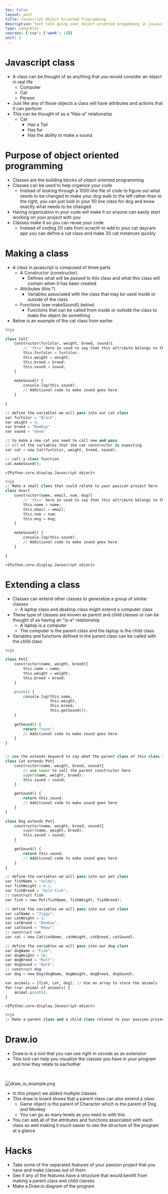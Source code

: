 ```yaml
---
toc: False
layout: post
title: Javascript Object Oriented Programming
description: Tech talk going over object oriented progamming in javascript
type: tangibles
courses: {'csa': {'week': 10}}
unit: 3
---
```


# Javascript class
- A class can be thought of as anything that you would consider an object in real life
    - Computer
    - Cat
    - Person
- Just like any of those objects a class will have attributes and actions that it can perform 
- This can be thought of as a "Has-a" relationship
    - Cat
        - Has a Tail
        - Has fur
        - Has the ability to make a sound

# Purpose of object oriented programming
- Classes are the building blocks of object oriented programming
- Classes can be used to help organize your code
    - Instead of looking through a 1000 line file of code to figure out what needs to be changed to make your dog walk to the left rather than to the right, you can just look in your 50 line class for dog and know exactly what needs to be changed
- Having organization in your code will make it so anyone can easily start working on your project with you
- Classes make it so you can reuse your code
    - Instead of coding 20 cats from scracth to add to your cat daycare app you can define a cat class and make 20 cat instances quickly

# Making a class
- A class in javascript is composed of three parts
    - A Constructor (constructor)
        - Defines what will be passed to this class and what this class will contain when it has been created
    - Attributes (this.*)
        - Variables associated with the class that may be used inside or outside of the class
    - Functions (see makeSound() below)
        - Functions that can be called from inside or outside the class to make the object do something
- Below is an example of the cat class from earlier


```python
%%js

class Cat{
    constructor(furColor, weight, breed, sound){
        // 'this' here is used to say that this attribute belongs to this class
        this.furColor = furColor;
        this.weight = weight;
        this.breed = breed;
        this.sound = sound;
    }
    
    makeSound() {
        console.log(this.sound);
        // Additional code to make sound goes here
    }

}

// define the variables we will pass into our cat class
var furColor = "Black";
var weight = 9;
var breed = "Bombay"
var sound = "meow"

// to make a new cat you need to call new and pass 
// all of the variables that the cat constructor is expecting
var cat = new Cat(furColor, weight, breed, sound);

// call a class function
cat.makeSound();
```


    <IPython.core.display.Javascript object>



```python
%%js
// Make a small class that could relate to your passion project here
class User{
    constructor(name, email, num, msg){
        // 'this' here is used to say that this attribute belongs to this class
        this.name = name;
        this.email = email;
        this.num = num;
        this.msg = msg;
    }
    
    makeSound() {
        console.log(this.sound);
        // Additional code to make sound goes here
    }

}

```


    <IPython.core.display.Javascript object>


# Extending a class
- Classes can extend other classes to generalize a group of similar classes
    - A laptop class and desktop class might extend a computer class
- These type of classes are known as parent and child classes or can be thought of as having an "is-a" relationship
    - A laptop is a computer
    - The computer is the parent class and the laptop is the child class
- Variables and functions defined in the parent class can be called with the child class


```python
%%js

class Pet{
    constructor(name, weight, breed){
        this.name = name;
        this.weight = weight;
        this.breed = breed;
    }

    print() {
        console.log(this.name, 
                    this.weight, 
                    this.breed, 
                    this.getSound());
    }
    
    getSound() {
        return "none";
        // Additional code to make sound goes here
    }
}


// use the extends keyword to say what the parent class of this class is
class Cat extends Pet{
    constructor(name, weight, breed, sound){
        // use super to call the parent constructor here
        super(name, weight, breed);
        this.sound = sound;
    }

    getSound() {
        return this.sound;
        // Additional code to make sound goes here
    }
}

class Dog extends Pet{
    constructor(name, weight, breed, sound){
        super(name, weight, breed);
        this.sound = sound;
    }

    getSound() {
        return this.sound;
        // Additional code to make sound goes here
    }
}

// define the variables we will pass into our pet class
var fishName = "Goldy";
var fishWeight = 0.1;
var fishBreed = "Gold Fish";
// construct fish
var fish = new Pet(fishName, fishWeight, fishBreed);

// define the variables we will pass into our cat class
var catName = "Ziggy";
var catWeight = 9;
var catBreed = "Bombay";
var catSound = "Meow";
// construct cat
var cat = new Cat(catName, catWeight, catBreed, catSound);

// define the variables we will pass into our dog class
var dogName = "Fido";
var dogWeight = 50;
var dogBreed = "Mutt";
var dogSound = "Bark";
// construct dog
var dog = new Dog(dogName, dogWeight, dogBreed, dogSound);

var animals = [fish, cat, dog]; // Use an array to store the animals
for (var animal of animals) {
    animal.print();
}
```


    <IPython.core.display.Javascript object>



```python
%%js
// Make a parent class and a child class related to your passion project
```

# Draw.io
- Draw.io is a tool that you can use right in vscode as an extension
- This tool can help you visualize the classes you have in your program and how they relate to eachother
<br>

![draw_io_example.png](attachment:draw_io_example.png)

- In this project we added multiple classes
- This draw io board shows that a parent class can also extend a class 
    - Game object is the parent of Character which is the parent of Dog and Monkey
    - You can go as many levels as you need to with this
- You can add all of the attributes and functions associated with each class as well making it much easier to see the structure of the program at a glance

# Hacks
- Take some of the separated features of your passion project that you have and make classes out of them
- See if any of the features have a structure that would benifit from making a parent class and child classes
- Make a Draw.io diagram of the program
